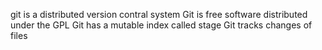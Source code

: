 git is a distributed version contral system
Git is free software distributed under the GPL
Git has a mutable index called stage
Git tracks changes of files
